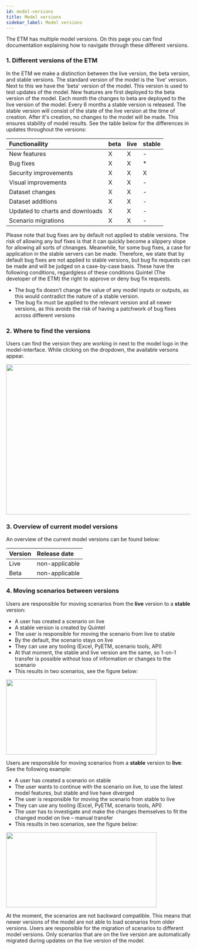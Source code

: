 ```yaml
---
id: model-versions
title: Model versions
sidebar_label: Model versions
---
```


The ETM has multiple model versions. On this page you can find documentation explaining how to navigate through these different versions. 

### 1. Different versions of the ETM
In the ETM we make a distinction between the live version, the beta version, and stable versions.
The standard version of the model is the 'live' version.
Next to this we have the 'beta' version of the model. This version is used to test updates of the model. 
New features are first deployed to the beta version of the model.
Each month the changes to beta are deployed to the live version of the model. 
Every 6 months a stable version is released.
The stable version will consist of the state of the live version at the time of creation. 
After it's creation, no changes to the model will be made. This ensures stability of model results.
See the table below for the differences in updates throughout the versions:

| Functionaility   |  beta   | live | stable 
|:---|:---|:---|:---
| New features  | X | X | - |
| Bug fixes | X | X | * |
| Security improvements | X | X | X |
| Visual improvements | X | X | - |
| Dataset changes  | X | X | - |
| Dataset additions | X | X | - |
| Updated to charts and downloads | X | X | - |
| Scenario migrations | X | X | - |

Please note that bug fixes are by default not applied to stable versions.
The risk of allowing any buf fixes is that it can quickly become a slippery slope for allowing all sorts of chnanges. 
Meanwhile, for some bug fixes, a case for application in the stable servers can be made. 
Therefore, we state that by default bug fixes are not applied to stable versions, but bug fix requests can be made and will be judged on a case-by-case basis.
These have the following conditions, regardgless of these conditions Quintel (The developer of the ETM) the right to approve or deny bug fix requests.
- The bug fix doesn’t change the value of any model inputs or outputs, as this would contradict the nature of a stable version.
- The bug fix must be applied to the relevant version and all newer versions, as this avoids the risk of having a patchwork of bug fixes across diﬀerent versions


### 2. Where to find the versions
Users can find the version they are working in next to the model logo in the model-interface.
While clicking on the dropdown, the available versons appear. 

<div class="bordered-image">
  <img src="/img/docs/location_stable_versions.png" alt="" width="830" height="410" />
</div>



### 3. Overview of current model versions

An overview of the current model versions can be found below:

| Version  |  Release date
|:---|:---
| Live | non-applicable | 
| Beta| non-applicable | 



### 4. Moving scenarios between versions

Users are responsible for moving scenarios from the **live** version to a **stable** version:

- A user has created a scenario on live
- A stable version is created by Quintel
- The user is responsible for moving the scenario from live to stable
- By the default, the scenario stays on live
- They can use any tooling (Excel, PyETM, scenario tools, API)
- At that moment, the stable and live version are the same, so 1-on-1 transfer is possible without loss of information or changes to the scenario
- This results in two scenarios, see the figure below:

<div class="bordered-image">
  <img src="/img/docs/scenario_transfer_live_to_stable.png" alt="" width="410" height="205" />
</div>


Users are responsible for moving scenarios from a **stable** version to **live**:
See the following example:
- A user has created a scenario on stable
- The user wants to continue with the scenario on live, to use the latest model features, but stable and live have diverged
- The user is responsible for moving the scenario from stable to live
- They can use any tooling (Excel, PyETM, scenario tools, API)
- The user has to investigate and make the changes themselves to fit the
changed model on live – manual transfer
- This results in two scenarios, see the figure below:

<div class="bordered-image">
  <img src="/img/docs/scenario_transfer_stable_to_live.png" alt="" width="410" height="205" />
</div>

At the moment, the scenarios are not backward compatible. 
This means that newer versions of the model are not able to load scenarios from older versions. 
Users are responsible for the migration of scenarios to different model versions.
Only scenarios that are on the live version are automatically migrated during updates on the live version of the model.


